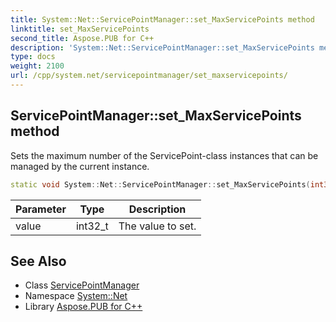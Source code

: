 ```yaml
---
title: System::Net::ServicePointManager::set_MaxServicePoints method
linktitle: set_MaxServicePoints
second_title: Aspose.PUB for C++
description: 'System::Net::ServicePointManager::set_MaxServicePoints method. Sets the maximum number of the ServicePoint-class instances that can be managed by the current instance in C++.'
type: docs
weight: 2100
url: /cpp/system.net/servicepointmanager/set_maxservicepoints/
---
```

## ServicePointManager::set_MaxServicePoints method


Sets the maximum number of the ServicePoint-class instances that can be managed by the current instance.

```cpp
static void System::Net::ServicePointManager::set_MaxServicePoints(int32_t value)
```


| Parameter | Type | Description |
| --- | --- | --- |
| value | int32_t | The value to set. |

## See Also

* Class [ServicePointManager](../)
* Namespace [System::Net](../../)
* Library [Aspose.PUB for C++](../../../)
